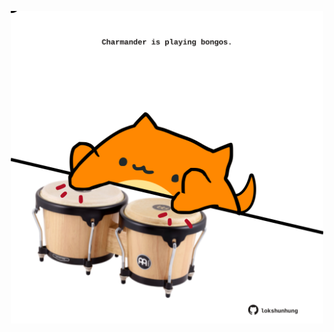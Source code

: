 <!-- built at 26/12/2021, 07:02:04 UTC -->
<p align="center">
  <img width="500" height="500" src="./ReadmeImage.svg">
</p>
